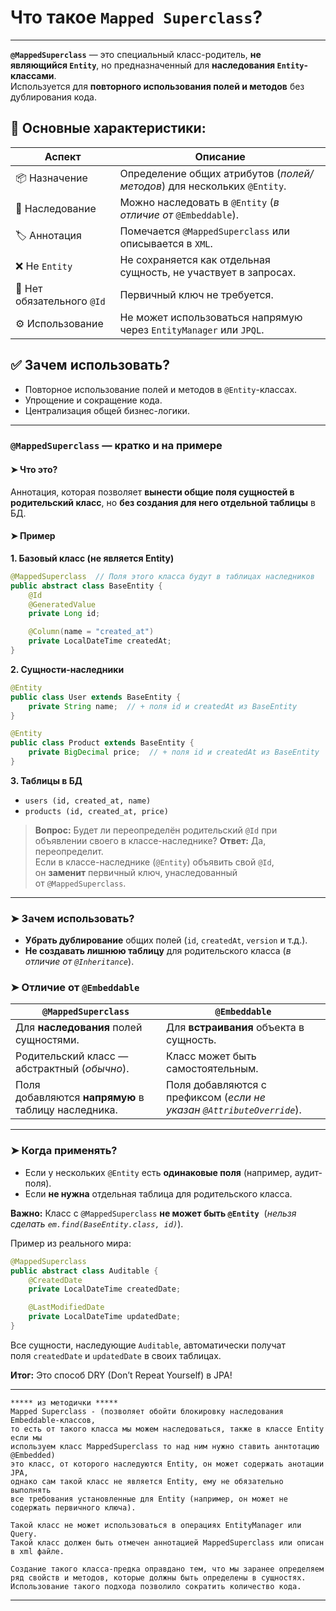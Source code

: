 # Что такое `Mapped Superclass`?

---
**`@MappedSuperclass`** — это специальный класс-родитель, **не являющийся `Entity`**, но предназначенный для **наследования `Entity`-классами**.  
Используется для **повторного использования полей и методов** без дублирования кода.
## 📌 Основные характеристики:

|Аспект|Описание|
|---|---|
|📦 Назначение|Определение общих атрибутов (_полей/методов_) для нескольких `@Entity`.|
|🧬 Наследование|Можно наследовать в `@Entity` (_в отличие от_ `@Embeddable`).|
|🏷️ Аннотация|Помечается `@MappedSuperclass` или описывается в `XML`.|
|❌ Не `Entity`|Не сохраняется как отдельная сущность, не участвует в запросах.|
|🔐 Нет обязательного `@Id`|Первичный ключ не требуется.|
|⚙️ Использование|Не может использоваться напрямую через `EntityManager` или `JPQL`.|
## ✅ Зачем использовать?
- Повторное использование полей и методов в `@Entity`-классах.
- Упрощение и сокращение кода.
- Централизация общей бизнес-логики.

---
### **`@MappedSuperclass` — кратко и на примере**
#### **➤ Что это?**
Аннотация, которая позволяет **вынести общие поля сущностей в родительский класс**, но **без создания для него отдельной таблицы** в БД.
#### **➤ Пример**
**1. Базовый класс (не является Entity)**
```java
@MappedSuperclass  // Поля этого класса будут в таблицах наследников
public abstract class BaseEntity {
    @Id
    @GeneratedValue
    private Long id;

    @Column(name = "created_at")
    private LocalDateTime createdAt;
}
```
**2. Сущности-наследники**
```java
@Entity
public class User extends BaseEntity {
    private String name;  // + поля id и createdAt из BaseEntity
}

@Entity
public class Product extends BaseEntity {
    private BigDecimal price;  // + поля id и createdAt из BaseEntity
}
```
**3. Таблицы в БД**
- `users (id, created_at, name)`    
- `products (id, created_at, price)`

> **Вопрос:** Будет ли переопределён родительский `@Id` при объявлении своего в классе-наследнике?
> **Ответ:** Да, переопределит.  
> Если в классе-наследнике (`@Entity`) объявить свой `@Id`, он **заменит** первичный ключ, унаследованный от `@MappedSuperclass`.

---
### **➤ Зачем использовать?**
- **Убрать дублирование** общих полей 
	  (`id`, `createdAt`, `version` и т.д.).    
- **Не создавать лишнюю таблицу** для родительского класса 
	  (*в отличие от `@Inheritance`*).    
### **➤ Отличие от `@Embeddable`**

| `@MappedSuperclass`                                 | `@Embeddable`                                                         |
| --------------------------------------------------- | --------------------------------------------------------------------- |
| Для **наследования** полей сущностями.              | Для **встраивания** объекта в сущность.                               |
| Родительский класс — абстрактный (*обычно*).        | Класс может быть самостоятельным.                                     |
| Поля добавляются **напрямую** в таблицу наследника. | Поля добавляются с префиксом (*если не указан `@AttributeOverride`*). |

---
### **➤ Когда применять?**
- Если у нескольких `@Entity` есть **одинаковые поля** (например, аудит-поля).    
- Если **не нужна** отдельная таблица для родительского класса.    

**Важно:** Класс с `@MappedSuperclass` **не может быть `@Entity`** 
	(*нельзя сделать `em.find(BaseEntity.class, id)`*).

Пример из реального мира:
```java
@MappedSuperclass
public abstract class Auditable {
    @CreatedDate
    private LocalDateTime createdDate;

    @LastModifiedDate
    private LocalDateTime updatedDate;
}
```

Все сущности, наследующие `Auditable`, автоматически получат поля `createdDate` и `updatedDate` в своих таблицах.

**Итог:** Это способ DRY (Don’t Repeat Yourself) в JPA!

---

```
***** из методички *****
Mapped Superclass - (позволяет обойти блокировку наследования Embeddable-классов, 
то есть от такого класса мы можем наследоваться, также в классе Entity если мы 
используем класс MappedSuperclass то над ним нужно ставить аннтотацию @Embedded)  
это класс, от которого наследуются Entity, он может содержать анотации JPA, 
однако сам такой класс не является Entity, ему не обязательно выполнять 
все требования установленные для Entity (например, он может не содержать первичного ключа). 

Такой класс не может использоваться в операциях EntityManager или Query. 
Такой класс должен быть отмечен аннотацией MappedSuperclass или описан в xml файле.

Создание такого класса-предка оправдано тем, что мы заранее определяем 
ряд свойств и методов, которые должны быть определены в сущностях. 
Использование такого подхода позволило сократить количество кода.
```

---
